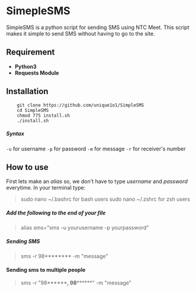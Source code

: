 # SimepleSMS

SimpleSMS is a python script for sending SMS using NTC Meet. This script makes it simple to send SMS without having to go to the site.

## Requirement

* **Python3**
* **Requests Module**

## Installation

        git clone https://github.com/unique1o1/SimpleSMS
        cd SimpleSMS
        chmod 775 install.sh
        ./install.sh

##### Syntax

`-u` for username
`-p` for password
`-m` for message
`-r` for receiver's number

## How to use

First lets make an _alias_ so, we don't have to type _username_ and _password_ everytime.
In your terminal type:

> sudo nano ~/.bashrc for bash users
> sudo nano ~/.zshrc for zsh users

##### Add the following to the end of your file

> alias sms="sms -u yourusername -p yourpassword"

##### Sending SMS

> sms -r 98**\*\*\*\*** -m "message"

#### Sending sms to multiple people

> sms -r "98**\*\*\*\***, 98**\*\*\*\***" -m "message"
